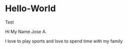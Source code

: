 # Hello-World
Test


Hi My Name Jose A.   

I love to play sports and love to spend time with my family
